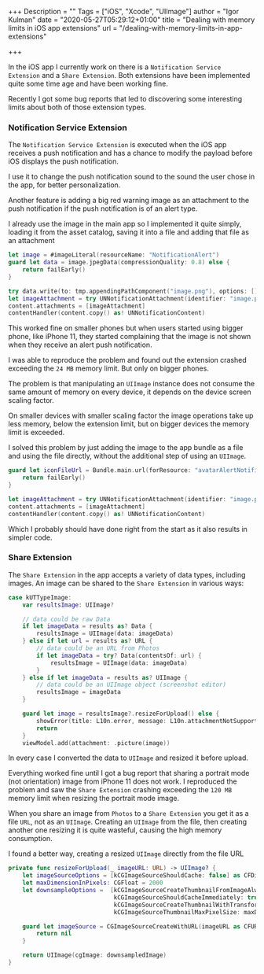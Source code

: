 +++
Description = ""
Tags = ["iOS", "Xcode", "UIImage"]
author = "Igor Kulman"
date = "2020-05-27T05:29:12+01:00"
title = "Dealing with memory limits in iOS app extensions"
url = "/dealing-with-memory-limits-in-app-extensions"

+++

In the iOS app I currently work on there is a `Notification Service Extension` and a `Share Extension`. Both extensions have been implemented quite some time age and have been working fine. 

Recently I got some bug reports that led to discovering some interesting limits about both of those extension types.

### Notification Service Extension

The `Notification Service Extension` is executed when the iOS app receives a push notification and has a chance to modify the payload before iOS displays the push notification.

I use it to change the push notification sound to the sound the user chose in the app, for better personalization. 

Another feature is adding a big red warning image as an attachment to the push notification if the push notification is of an alert type.

I already use the image in the main app so I implemented it quite simply, loading it from the asset catalog, saving it into a file and adding that file as an attachment

```swift
let image = #imageLiteral(resourceName: "NotificationAlert")
guard let data = image.jpegData(compressionQuality: 0.8) else {
    return failEarly()
}

try data.write(to: tmp.appendingPathComponent("image.png"), options: [])
let imageAttachment = try UNNotificationAttachment(identifier: "image.png", url: fileURL, options: nil)
content.attachments = [imageAttachment]
contentHandler(content.copy() as! UNNotificationContent)

```

This worked fine on smaller phones but when users started using bigger phone, like iPhone 11, they started complaining that the image is not shown when they receive an alert push notification.

I was able to reproduce the problem and found out the extension crashed exceeding the `24 MB` memory limit. But only on bigger phones. 

The problem is that manipulating an `UIImage` instance does not consume the same amount of memory on every device, it depends on the device screen scaling factor. 

On smaller devices with smaller scaling factor the image operations take up less memory, below the extension limit, but on bigger devices the memory limit is exceeded.

I solved this problem by just adding the image to the app bundle as a file and using the file directly, without the additional step of using an `UIImage`.

<!--more-->

```swift
guard let iconFileUrl = Bundle.main.url(forResource: "avatarAlertNotifications", withExtension: "png") else {   
	return failEarly()
}

let imageAttachment = try UNNotificationAttachment(identifier: "image.png", url: iconFileUrl, options: nil)
content.attachments = [imageAttachment]
contentHandler(content.copy() as! UNNotificationContent)
```

Which I probably should have done right from the start as it also results in simpler code.

### Share Extension

The `Share Extension` in the app accepts a variety of data types, including images. An image can be shared to the `Share Extension` in various ways:

```swift
case kUTTypeImage:
    var resultsImage: UIImage?

    // data could be raw Data
    if let imageData = results as? Data {
        resultsImage = UIImage(data: imageData)
    } else if let url = results as? URL { 
    	// data could be an URL from Photos
		if let imageData = try? Data(contentsOf: url) {
	    	resultsImage = UIImage(data: imageData)
		}
    } else if let imageData = results as? UIImage { 
    	// data could be an UIImage object (screenshot editor)
        resultsImage = imageData
    }

    guard let image = resultsImage?.resizeForUpload() else {        
        showError(title: L10n.error, message: L10n.attachmentNotSupported, closeDialog: true)
        return
    }
    viewModel.add(attachment: .picture(image))
```

In every case I converted the data to `UIImage` and resized it before upload. 

Everything worked fine until I got a bug report that sharing a portrait mode (not orientation) image from iPhone 11 does not work. I reproduced the problem and saw the `Share Extension` crashing exceeding the `120 MB` memory limit when resizing the portrait mode image.

When you share an image from `Photos` to a `Share Extension` you get it as a file `URL`, not as an `UIImage`. Creating an `UIImage` from the file, then creating another one resizing it is quite wasteful, causing the high memory consumption.

I found a better way, creating a resized `UIImage` directly from the file URL

```swift
private func resizeForUpload(_ imageURL: URL) -> UIImage? {
	let imageSourceOptions = [kCGImageSourceShouldCache: false] as CFDictionary
	let maxDimensionInPixels: CGFloat = 2000
	let downsampleOptions =  [kCGImageSourceCreateThumbnailFromImageAlways: true,
	                          kCGImageSourceShouldCacheImmediately: true,
	                          kCGImageSourceCreateThumbnailWithTransform: true,
	                          kCGImageSourceThumbnailMaxPixelSize: maxDimensionInPixels] as CFDictionary

	guard let imageSource = CGImageSourceCreateWithURL(imageURL as CFURL, imageSourceOptions), let downsampledImage =  CGImageSourceCreateThumbnailAtIndex(imageSource, 0, downsampleOptions) else {	    
	    return nil
	}

	return UIImage(cgImage: downsampledImage)
}
```
